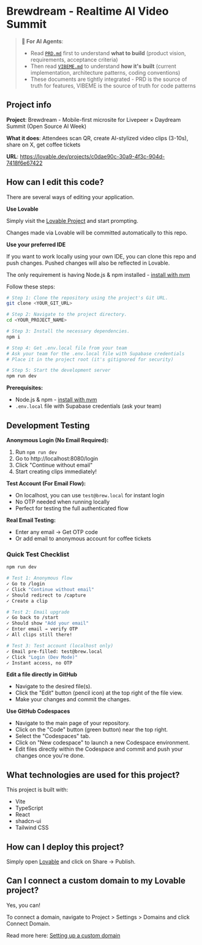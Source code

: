 # Brewdream - Realtime AI Video Summit

> **🤖 For AI Agents**:
> - Read [`PRD.md`](./PRD.md) first to understand **what to build** (product vision, requirements, acceptance criteria)
> - Then read [`VIBEME.md`](./VIBEME.md) to understand **how it's built** (current implementation, architecture patterns, coding conventions)
> - These documents are tightly integrated - PRD is the source of truth for features, VIBEME is the source of truth for code patterns

## Project info

**Project**: Brewdream - Mobile-first microsite for Livepeer × Daydream Summit (Open Source AI Week)

**What it does**: Attendees scan QR, create AI-stylized video clips (3-10s), share on X, get coffee tickets

**URL**: https://lovable.dev/projects/c0dae90c-30a9-4f3c-904d-7418f6e67422

## How can I edit this code?

There are several ways of editing your application.

**Use Lovable**

Simply visit the [Lovable Project](https://lovable.dev/projects/c0dae90c-30a9-4f3c-904d-7418f6e67422) and start prompting.

Changes made via Lovable will be committed automatically to this repo.

**Use your preferred IDE**

If you want to work locally using your own IDE, you can clone this repo and push changes. Pushed changes will also be reflected in Lovable.

The only requirement is having Node.js & npm installed - [install with nvm](https://github.com/nvm-sh/nvm#installing-and-updating)

Follow these steps:

```sh
# Step 1: Clone the repository using the project's Git URL.
git clone <YOUR_GIT_URL>

# Step 2: Navigate to the project directory.
cd <YOUR_PROJECT_NAME>

# Step 3: Install the necessary dependencies.
npm i

# Step 4: Get .env.local file from your team
# Ask your team for the .env.local file with Supabase credentials
# Place it in the project root (it's gitignored for security)

# Step 5: Start the development server
npm run dev
```

**Prerequisites:**
- Node.js & npm - [install with nvm](https://github.com/nvm-sh/nvm#installing-and-updating)
- `.env.local` file with Supabase credentials (ask your team)

## Development Testing

**Anonymous Login (No Email Required):**
1. Run `npm run dev`
2. Go to http://localhost:8080/login
3. Click "Continue without email"
4. Start creating clips immediately!

**Test Account (For Email Flow):**
- On localhost, you can use `test@brew.local` for instant login
- No OTP needed when running locally
- Perfect for testing the full authenticated flow

**Real Email Testing:**
- Enter any email → Get OTP code
- Or add email to anonymous account for coffee tickets

### Quick Test Checklist

```bash
npm run dev

# Test 1: Anonymous flow
✓ Go to /login
✓ Click "Continue without email"
✓ Should redirect to /capture
✓ Create a clip

# Test 2: Email upgrade
✓ Go back to /start
✓ Should show "Add your email"
✓ Enter email → verify OTP
✓ All clips still there!

# Test 3: Test account (localhost only)
✓ Email pre-filled: test@brew.local
✓ Click "Login (Dev Mode)"
✓ Instant access, no OTP
```

**Edit a file directly in GitHub**

- Navigate to the desired file(s).
- Click the "Edit" button (pencil icon) at the top right of the file view.
- Make your changes and commit the changes.

**Use GitHub Codespaces**

- Navigate to the main page of your repository.
- Click on the "Code" button (green button) near the top right.
- Select the "Codespaces" tab.
- Click on "New codespace" to launch a new Codespace environment.
- Edit files directly within the Codespace and commit and push your changes once you're done.

## What technologies are used for this project?

This project is built with:

- Vite
- TypeScript
- React
- shadcn-ui
- Tailwind CSS

## How can I deploy this project?

Simply open [Lovable](https://lovable.dev/projects/c0dae90c-30a9-4f3c-904d-7418f6e67422) and click on Share -> Publish.

## Can I connect a custom domain to my Lovable project?

Yes, you can!

To connect a domain, navigate to Project > Settings > Domains and click Connect Domain.

Read more here: [Setting up a custom domain](https://docs.lovable.dev/features/custom-domain#custom-domain)
